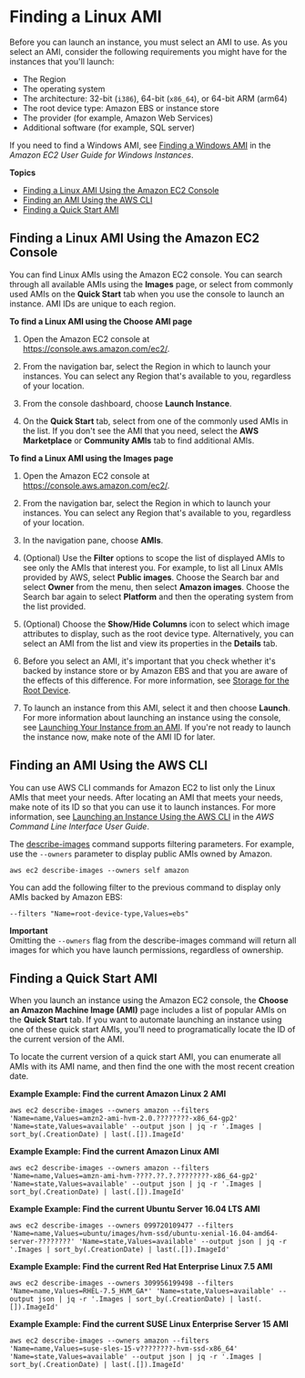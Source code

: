 # Finding a Linux AMI<a name="finding-an-ami"></a>

Before you can launch an instance, you must select an AMI to use\. As you select an AMI, consider the following requirements you might have for the instances that you'll launch:
+ The Region
+ The operating system
+ The architecture: 32\-bit \(`i386`\), 64\-bit \(`x86_64`\), or 64\-bit ARM \(arm64\)
+ The root device type: Amazon EBS or instance store
+ The provider \(for example, Amazon Web Services\)
+ Additional software \(for example, SQL server\)

If you need to find a Windows AMI, see [Finding a Windows AMI](https://docs.aws.amazon.com/AWSEC2/latest/WindowsGuide/finding-an-ami.html) in the *Amazon EC2 User Guide for Windows Instances*\.

**Topics**
+ [Finding a Linux AMI Using the Amazon EC2 Console](#finding-an-ami-console)
+ [Finding an AMI Using the AWS CLI](#finding-an-ami-aws-cli)
+ [Finding a Quick Start AMI](#finding-quick-start-ami)

## Finding a Linux AMI Using the Amazon EC2 Console<a name="finding-an-ami-console"></a>

You can find Linux AMIs using the Amazon EC2 console\. You can search through all available AMIs using the **Images** page, or select from commonly used AMIs on the **Quick Start** tab when you use the console to launch an instance\. AMI IDs are unique to each region\.

**To find a Linux AMI using the Choose AMI page**

1. Open the Amazon EC2 console at [https://console\.aws\.amazon\.com/ec2/](https://console.aws.amazon.com/ec2/)\.

1. From the navigation bar, select the Region in which to launch your instances\. You can select any Region that's available to you, regardless of your location\.

1. From the console dashboard, choose **Launch Instance**\.

1. On the **Quick Start** tab, select from one of the commonly used AMIs in the list\. If you don't see the AMI that you need, select the **AWS Marketplace** or **Community AMIs** tab to find additional AMIs\.

**To find a Linux AMI using the Images page**

1. Open the Amazon EC2 console at [https://console\.aws\.amazon\.com/ec2/](https://console.aws.amazon.com/ec2/)\.

1. From the navigation bar, select the Region in which to launch your instances\. You can select any Region that's available to you, regardless of your location\.

1. In the navigation pane, choose **AMIs**\.

1. \(Optional\) Use the **Filter** options to scope the list of displayed AMIs to see only the AMIs that interest you\. For example, to list all Linux AMIs provided by AWS, select **Public images**\. Choose the Search bar and select **Owner** from the menu, then select **Amazon images**\. Choose the Search bar again to select **Platform** and then the operating system from the list provided\.

1. \(Optional\) Choose the **Show/Hide Columns** icon to select which image attributes to display, such as the root device type\. Alternatively, you can select an AMI from the list and view its properties in the **Details** tab\.

1. Before you select an AMI, it's important that you check whether it's backed by instance store or by Amazon EBS and that you are aware of the effects of this difference\. For more information, see [Storage for the Root Device](ComponentsAMIs.md#storage-for-the-root-device)\.

1. To launch an instance from this AMI, select it and then choose **Launch**\. For more information about launching an instance using the console, see [Launching Your Instance from an AMI](launching-instance.md#choose-an-instance-type-page)\. If you're not ready to launch the instance now, make note of the AMI ID for later\.

## Finding an AMI Using the AWS CLI<a name="finding-an-ami-aws-cli"></a>

You can use AWS CLI commands for Amazon EC2 to list only the Linux AMIs that meet your needs\. After locating an AMI that meets your needs, make note of its ID so that you can use it to launch instances\. For more information, see [Launching an Instance Using the AWS CLI](https://docs.aws.amazon.com/cli/latest/userguide/cli-ec2-launch.html#launching-instances) in the *AWS Command Line Interface User Guide*\.

The [describe\-images](https://docs.aws.amazon.com/cli/latest/reference/ec2/describe-images.html) command supports filtering parameters\. For example, use the `--owners` parameter to display public AMIs owned by Amazon\.

```
aws ec2 describe-images --owners self amazon
```

You can add the following filter to the previous command to display only AMIs backed by Amazon EBS:

```
--filters "Name=root-device-type,Values=ebs"
```

**Important**  
Omitting the `--owners` flag from the describe\-images command will return all images for which you have launch permissions, regardless of ownership\.

## Finding a Quick Start AMI<a name="finding-quick-start-ami"></a>

When you launch an instance using the Amazon EC2 console, the **Choose an Amazon Machine Image \(AMI\)** page includes a list of popular AMIs on the **Quick Start** tab\. If you want to automate launching an instance using one of these quick start AMIs, you'll need to programatically locate the ID of the current version of the AMI\.

To locate the current version of a quick start AMI, you can enumerate all AMIs with its AMI name, and then find the one with the most recent creation date\.

**Example Example: Find the current Amazon Linux 2 AMI**  

```
aws ec2 describe-images --owners amazon --filters 'Name=name,Values=amzn2-ami-hvm-2.0.????????-x86_64-gp2' 'Name=state,Values=available' --output json | jq -r '.Images | sort_by(.CreationDate) | last(.[]).ImageId'
```

**Example Example: Find the current Amazon Linux AMI**  

```
aws ec2 describe-images --owners amazon --filters 'Name=name,Values=amzn-ami-hvm-????.??.?.????????-x86_64-gp2' 'Name=state,Values=available' --output json | jq -r '.Images | sort_by(.CreationDate) | last(.[]).ImageId'
```

**Example Example: Find the current Ubuntu Server 16\.04 LTS AMI**  

```
aws ec2 describe-images --owners 099720109477 --filters 'Name=name,Values=ubuntu/images/hvm-ssd/ubuntu-xenial-16.04-amd64-server-????????' 'Name=state,Values=available' --output json | jq -r '.Images | sort_by(.CreationDate) | last(.[]).ImageId'
```

**Example Example: Find the current Red Hat Enterprise Linux 7\.5 AMI**  

```
aws ec2 describe-images --owners 309956199498 --filters 'Name=name,Values=RHEL-7.5_HVM_GA*' 'Name=state,Values=available' --output json | jq -r '.Images | sort_by(.CreationDate) | last(.[]).ImageId'
```

**Example Example: Find the current SUSE Linux Enterprise Server 15 AMI**  

```
aws ec2 describe-images --owners amazon --filters 'Name=name,Values=suse-sles-15-v????????-hvm-ssd-x86_64' 'Name=state,Values=available' --output json | jq -r '.Images | sort_by(.CreationDate) | last(.[]).ImageId'
```